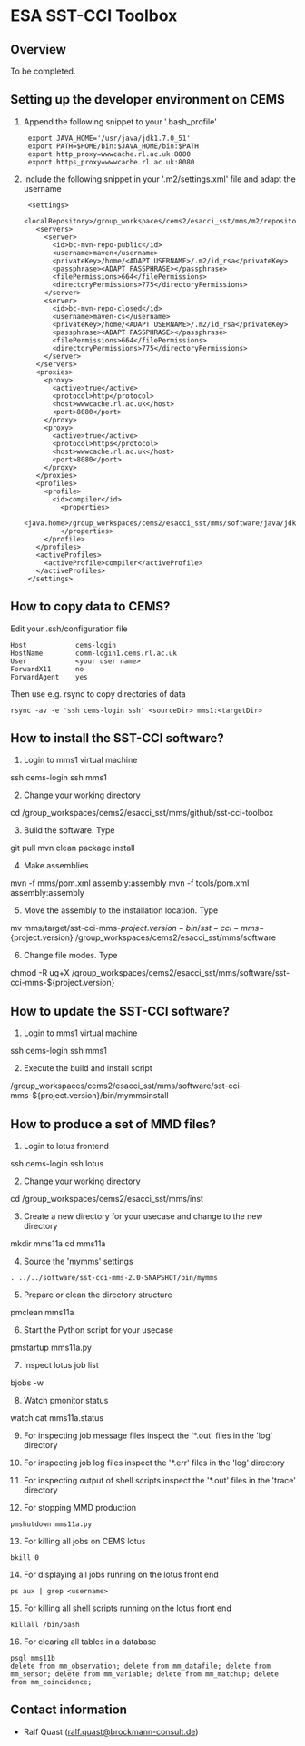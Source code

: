 # ESA SST-CCI Toolbox

## Overview

To be completed.

## Setting up the developer environment on CEMS

1. Append the following snippet to your '.bash_profile'

        export JAVA_HOME='/usr/java/jdk1.7.0_51'
        export PATH=$HOME/bin:$JAVA_HOME/bin:$PATH
        export http_proxy=wwwcache.rl.ac.uk:8080
        export https_proxy=wwwcache.rl.ac.uk:8080

2. Include the following snippet in your '.m2/settings.xml' file and adapt the username

        <settings>
          <localRepository>/group_workspaces/cems2/esacci_sst/mms/m2/repository/</localRepository>
          <servers>
            <server>
              <id>bc-mvn-repo-public</id>
              <username>maven</username>
              <privateKey>/home/<ADAPT USERNAME>/.m2/id_rsa</privateKey>
              <passphrase><ADAPT PASSPHRASE></passphrase>
              <filePermissions>664</filePermissions>
              <directoryPermissions>775</directoryPermissions>
            </server>
            <server>
              <id>bc-mvn-repo-closed</id>
              <username>maven-cs</username>
              <privateKey>/home/<ADAPT USERNAME>/.m2/id_rsa</privateKey>
              <passphrase><ADAPT PASSPHRASE></passphrase>
              <filePermissions>664</filePermissions>
              <directoryPermissions>775</directoryPermissions>
            </server>
          </servers>
          <proxies>
            <proxy>
              <active>true</active>
              <protocol>http</protocol>
              <host>wwwcache.rl.ac.uk</host>
              <port>8080</port>
            </proxy>
            <proxy>
              <active>true</active>
              <protocol>https</protocol>
              <host>wwwcache.rl.ac.uk</host>
              <port>8080</port>
            </proxy>
          </proxies>
          <profiles>
            <profile>
              <id>compiler</id>
                <properties>
                  <java.home>/group_workspaces/cems2/esacci_sst/mms/software/java/jdk1.7.0_51</java.home>
                </properties>
            </profile>
          </profiles>
          <activeProfiles>
            <activeProfile>compiler</activeProfile>
          </activeProfiles>
        </settings>
        

## How to copy data to CEMS?

Edit your .ssh/configuration file
>
    Host            cems-login
    HostName        comm-login1.cems.rl.ac.uk
    User            <your user name>
    ForwardX11      no
    ForwardAgent    yes

Then use e.g. rsync to copy directories of data

    rsync -av -e 'ssh cems-login ssh' <sourceDir> mms1:<targetDir>


## How to install the SST-CCI software?

1. Login to mms1 virtual machine
>
   ssh cems-login
   ssh mms1
   
2. Change your working directory
>
   cd /group_workspaces/cems2/esacci_sst/mms/github/sst-cci-toolbox
 
3. Build the software. Type 
>
   git pull
   mvn clean package install
   
4. Make assemblies
>
   mvn -f mms/pom.xml assembly:assembly
   mvn -f tools/pom.xml assembly:assembly
   
5. Move the assembly to the installation location. Type
>
   mv mms/target/sst-cci-mms-${project.version}-bin/sst-cci-mms-${project.version} /group_workspaces/cems2/esacci_sst/mms/software
   
6. Change file modes. Type
>
   chmod -R ug+X /group_workspaces/cems2/esacci_sst/mms/software/sst-cci-mms-${project.version}


## How to update the SST-CCI software?

1. Login to mms1 virtual machine
>
   ssh cems-login
   ssh mms1
   
2. Execute the build and install script
>
   /group_workspaces/cems2/esacci_sst/mms/software/sst-cci-mms-${project.version}/bin/mymmsinstall


## How to produce a set of MMD files?

1. Login to lotus frontend
>
   ssh cems-login
   ssh lotus
   
2. Change your working directory
>
   cd /group_workspaces/cems2/esacci_sst/mms/inst
   
3. Create a new directory for your usecase and change to the new directory
>
   mkdir mms11a
   cd mms11a
   
4. Source the 'mymms' settings
>
    . ../../software/sst-cci-mms-2.0-SNAPSHOT/bin/mymms

5. Prepare or clean the directory structure 
>
   pmclean mms11a

6. Start the Python script for your usecase
>
   pmstartup mms11a.py

7. Inspect lotus job list 
>
   bjobs -w
               
8. Watch pmonitor status
>
   watch cat mms11a.status 

9. For inspecting job message files inspect the '*.out' files in the 'log' directory

10. For inspecting job log files inspect the '*.err' files in the 'log' directory

11. For inspecting output of shell scripts inspect the '*.out' files in the 'trace' directory

12. For stopping MMD production
>
    pmshutdown mms11a.py
    
13. For killing all jobs on CEMS lotus
>   
    bkill 0
    
14. For displaying all jobs running on the lotus front end
>
    ps aux | grep <username>
    
15. For killing all shell scripts running on the lotus front end
>
    killall /bin/bash

16. For clearing all tables in a database
>
    psql mms11b
    delete from mm_observation; delete from mm_datafile; delete from mm_sensor; delete from mm_variable; delete from mm_matchup; delete from mm_coincidence;
    


## Contact information

* Ralf Quast (ralf.quast@brockmann-consult.de)
